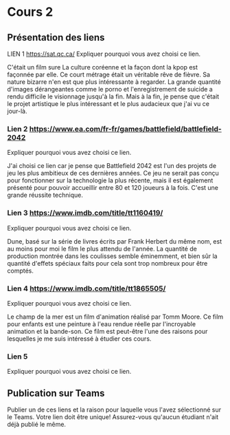 # Cours 2
## Présentation des liens

LIEN 1 https://sat.qc.ca/ Expliquer pourquoi vous avez choisi ce lien. 

C'était un film sure La culture coréenne et la façon dont la kpop est façonnée par elle. Ce court métrage était un véritable rêve de fièvre. Sa nature bizarre n'en est que plus intéressante à regarder. La grande quantité d'images dérangeantes comme le porno et l'enregistrement de suicide a rendu difficile le visionnage jusqu'à la fin. Mais à la fin, je pense que c'était le projet artistique le plus intéressant et le plus audacieux que j'ai vu ce jour-là.

### Lien 2 https://www.ea.com/fr-fr/games/battlefield/battlefield-2042
Expliquer pourquoi vous avez choisi ce lien.

J'ai choisi ce lien car je pense que Battlefield 2042 est l'un des projets de jeu les plus ambitieux de ces dernières années. Ce jeu ne serait pas conçu pour fonctionner sur la technologie la plus récente, mais il est également présenté pour pouvoir accueillir entre 80 et 120 joueurs à la fois. C'est une grande réussite technique.

### Lien 3 https://www.imdb.com/title/tt1160419/
Expliquer pourquoi vous avez choisi ce lien.  

Dune, basé sur la série de livres écrits par Frank Herbert du même nom, est au moins pour moi le film le plus attendu de l'année. La quantité de production montrée dans les coulisses semble éminemment, et bien sûr la quantité d'effets spéciaux faits pour cela sont trop nombreux pour être comptés.

### Lien 4 https://www.imdb.com/title/tt1865505/
Expliquer pourquoi vous avez choisi ce lien. 

Le champ de la mer est un film d'animation réalisé par Tomm Moore. Ce film pour enfants est une peinture à l'eau rendue réelle par l'incroyable animation et la bande-son. Ce film est peut-être l'une des raisons pour lesquelles je me suis intéressé à étudier ces cours.

### Lien 5 
Expliquer pourquoi vous avez choisi ce lien.  

## Publication sur Teams
Publier un de ces liens et la raison pour laquelle vous l'avez sélectionné sur le Teams. Votre lien doit être unique! Assurez-vous qu'aucun étudiant n'ait déjà publié le même. 
